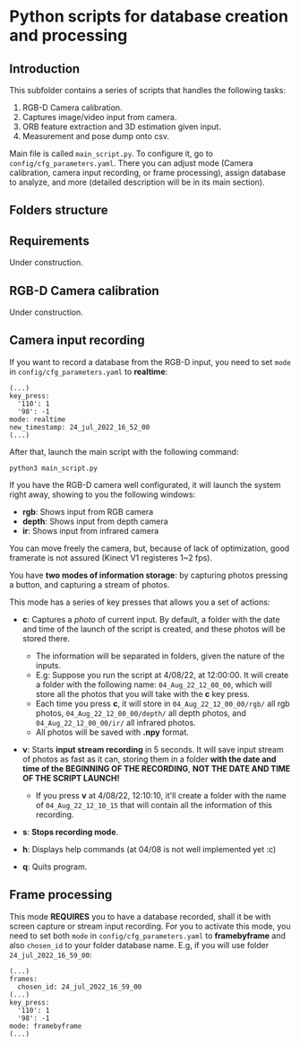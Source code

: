 Python scripts for database creation and processing
============================

## Introduction

This subfolder contains a series of scripts that handles the following tasks:
1. RGB-D Camera calibration.
2. Captures image/video input from camera.
3. ORB feature extraction and 3D estimation given input.
4. Measurement and pose dump onto csv.

Main file is called `main_script.py`. To configure it, go to `config/cfg_parameters.yaml`. There you can adjust mode (Camera calibration, camera input recording, or frame processing), assign database to analyze, and more (detailed description will be in its main section).

## Folders structure

## Requirements

Under construction.

## RGB-D Camera calibration

Under construction.

## Camera input recording

If you want to record a database from the RGB-D input, you need to set `mode` in `config/cfg_parameters.yaml` to **realtime**:
```
(...)
key_press:
  '110': 1
  '98': -1
mode: realtime
new_timestamp: 24_jul_2022_16_52_00
(...)
```

After that, launch the main script with the following command:

```
python3 main_script.py
```

If you have the RGB-D camera well configurated, it will launch the system right away, showing to you the following windows:
* **rgb**: Shows input from RGB camera
* **depth**: Shows input from depth camera
* **ir**: Shows input from infrared camera

You can move freely the camera, but, because of lack of optimization, good framerate is not assured (Kinect V1 registeres 1~2 fps).

You have **two modes of information storage**: by capturing photos pressing a button, and capturing a stream of photos.

This mode has a series of key presses that allows you a set of actions:
* **c**: Captures a *photo* of current input. By default, a folder with the date and time of the launch of the script is created, and these photos will be stored there.
    * The information will be separated in folders, given the nature of the inputs.
    * E.g: Suppose you run the script at 4/08/22, at 12:00:00. It will create a folder with the following name: `04_Aug_22_12_00_00`, which will store all the photos that you will take with the **c** key press.
    * Each time you press **c**, it will store in `04_Aug_22_12_00_00/rgb/` all rgb photos, `04_Aug_22_12_00_00/depth/` all depth photos, and `04_Aug_22_12_00_00/ir/` all infrared photos.
    * All photos will be saved with **.npy** format.

* **v**: Starts **input stream recording** in 5 seconds. It will save input stream of photos as fast as it can, storing them in a folder **with the date and time of the BEGINNING OF THE RECORDING**, **NOT THE DATE AND TIME OF THE SCRIPT LAUNCH!**
    * If you press **v** at 4/08/22, 12:10:10, it'll create a folder with the name of `04_Aug_22_12_10_15` that will contain all the information of this recording.
* **s**: **Stops recording mode**.
* **h**: Displays help commands (at 04/08 is not well implemented yet :c)
* **q**: Quits program.

## Frame processing

This mode **REQUIRES** you to have a database recorded, shall it be with screen capture or stream input recording. For you to activate this mode, you need to set both `mode` in `config/cfg_parameters.yaml` to **framebyframe** and also `chosen_id` to your folder database name. E.g, if you will use folder `24_jul_2022_16_59_00`:
```
(...)
frames:
  chosen_id: 24_jul_2022_16_59_00
(...)
key_press:
  '110': 1
  '98': -1
mode: framebyframe
(...)
```